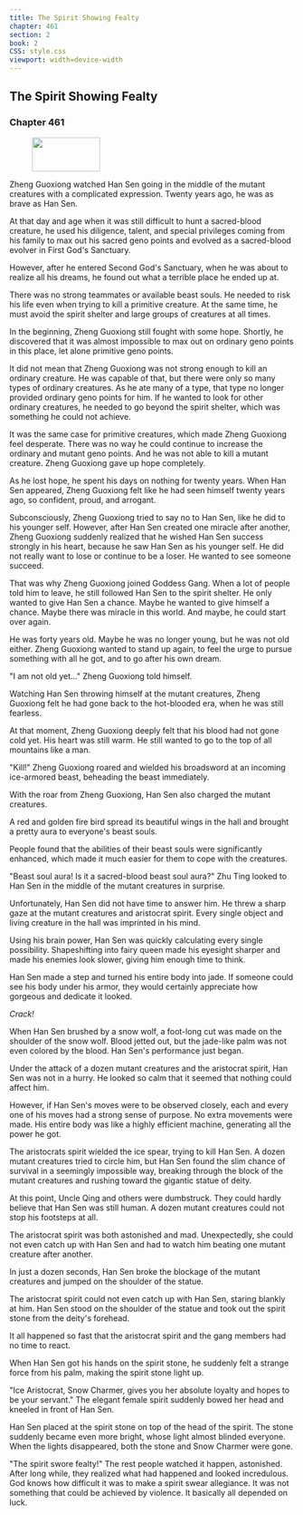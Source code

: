 ```yaml
---
title: The Spirit Showing Fealty
chapter: 461
section: 2
book: 2
CSS: style.css
viewport: width=device-width
---
```


## The Spirit Showing Fealty

### Chapter 461

<figure>
	<img src="../Images/gem.gif" alt="" id="gem" width="120" height="60" />
</figure>

Zheng Guoxiong watched Han Sen going in the middle of the mutant creatures with a complicated expression. Twenty years ago, he was as brave as Han Sen.

At that day and age when it was still difficult to hunt a sacred-blood creature, he used his diligence, talent, and special privileges coming from his family to max out his sacred geno points and evolved as a sacred-blood evolver in First God's Sanctuary.

However, after he entered Second God's Sanctuary, when he was about to realize all his dreams, he found out what a terrible place he ended up at.

There was no strong teammates or available beast souls. He needed to risk his life even when trying to kill a primitive creature. At the same time, he must avoid the spirit shelter and large groups of creatures at all times.

In the beginning, Zheng Guoxiong still fought with some hope. Shortly, he discovered that it was almost impossible to max out on ordinary geno points in this place, let alone primitive geno points.

It did not mean that Zheng Guoxiong was not strong enough to kill an ordinary creature. He was capable of that, but there were only so many types of ordinary creatures. As he ate many of a type, that type no longer provided ordinary geno points for him. If he wanted to look for other ordinary creatures, he needed to go beyond the spirit shelter, which was something he could not achieve.

It was the same case for primitive creatures, which made Zheng Guoxiong feel desperate. There was no way he could continue to increase the ordinary and mutant geno points. And he was not able to kill a mutant creature. Zheng Guoxiong gave up hope completely.

As he lost hope, he spent his days on nothing for twenty years. When Han Sen appeared, Zheng Guoxiong felt like he had seen himself twenty years ago, so confident, proud, and arrogant.

Subconsciously, Zheng Guoxiong tried to say no to Han Sen, like he did to his younger self. However, after Han Sen created one miracle after another, Zheng Guoxiong suddenly realized that he wished Han Sen success strongly in his heart, because he saw Han Sen as his younger self. He did not really want to lose or continue to be a loser. He wanted to see someone succeed.

That was why Zheng Guoxiong joined Goddess Gang. When a lot of people told him to leave, he still followed Han Sen to the spirit shelter. He only wanted to give Han Sen a chance. Maybe he wanted to give himself a chance. Maybe there was miracle in this world. And maybe, he could start over again.

He was forty years old. Maybe he was no longer young, but he was not old either. Zheng Guoxiong wanted to stand up again, to feel the urge to pursue something with all he got, and to go after his own dream.

"I am not old yet…" Zheng Guoxiong told himself.

Watching Han Sen throwing himself at the mutant creatures, Zheng Guoxiong felt he had gone back to the hot-blooded era, when he was still fearless.

At that moment, Zheng Guoxiong deeply felt that his blood had not gone cold yet. His heart was still warm. He still wanted to go to the top of all mountains like a man.

"Kill!" Zheng Guoxiong roared and wielded his broadsword at an incoming ice-armored beast, beheading the beast immediately.

With the roar from Zheng Guoxiong, Han Sen also charged the mutant creatures.

A red and golden fire bird spread its beautiful wings in the hall and brought a pretty aura to everyone's beast souls.

People found that the abilities of their beast souls were significantly enhanced, which made it much easier for them to cope with the creatures.

"Beast soul aura! Is it a sacred-blood beast soul aura?" Zhu Ting looked to Han Sen in the middle of the mutant creatures in surprise.

Unfortunately, Han Sen did not have time to answer him. He threw a sharp gaze at the mutant creatures and aristocrat spirit. Every single object and living creature in the hall was imprinted in his mind.

Using his brain power, Han Sen was quickly calculating every single possibility. Shapeshifting into fairy queen made his eyesight sharper and made his enemies look slower, giving him enough time to think.

Han Sen made a step and turned his entire body into jade. If someone could see his body under his armor, they would certainly appreciate how gorgeous and dedicate it looked.

*Crack!*

When Han Sen brushed by a snow wolf, a foot-long cut was made on the shoulder of the snow wolf. Blood jetted out, but the jade-like palm was not even colored by the blood. Han Sen's performance just began.

Under the attack of a dozen mutant creatures and the aristocrat spirit, Han Sen was not in a hurry. He looked so calm that it seemed that nothing could affect him.

However, if Han Sen's moves were to be observed closely, each and every one of his moves had a strong sense of purpose. No extra movements were made. His entire body was like a highly efficient machine, generating all the power he got.

The aristocrats spirit wielded the ice spear, trying to kill Han Sen. A dozen mutant creatures tried to circle him, but Han Sen found the slim chance of survival in a seemingly impossible way, breaking through the block of the mutant creatures and rushing toward the gigantic statue of deity.

At this point, Uncle Qing and others were dumbstruck. They could hardly believe that Han Sen was still human. A dozen mutant creatures could not stop his footsteps at all.

The aristocrat spirit was both astonished and mad. Unexpectedly, she could not even catch up with Han Sen and had to watch him beating one mutant creature after another.

In just a dozen seconds, Han Sen broke the blockage of the mutant creatures and jumped on the shoulder of the statue.

The aristocrat spirit could not even catch up with Han Sen, staring blankly at him. Han Sen stood on the shoulder of the statue and took out the spirit stone from the deity's forehead.

It all happened so fast that the aristocrat spirit and the gang members had no time to react.

When Han Sen got his hands on the spirit stone, he suddenly felt a strange force from his palm, making the spirit stone light up.

"Ice Aristocrat, Snow Charmer, gives you her absolute loyalty and hopes to be your servant." The elegant female spirit suddenly bowed her head and kneeled in front of Han Sen.

Han Sen placed at the spirit stone on top of the head of the spirit. The stone suddenly became even more bright, whose light almost blinded everyone. When the lights disappeared, both the stone and Snow Charmer were gone.

"The spirit swore fealty!" The rest people watched it happen, astonished. After long while, they realized what had happened and looked incredulous. God knows how difficult it was to make a spirit swear allegiance. It was not something that could be achieved by violence. It basically all depended on luck.